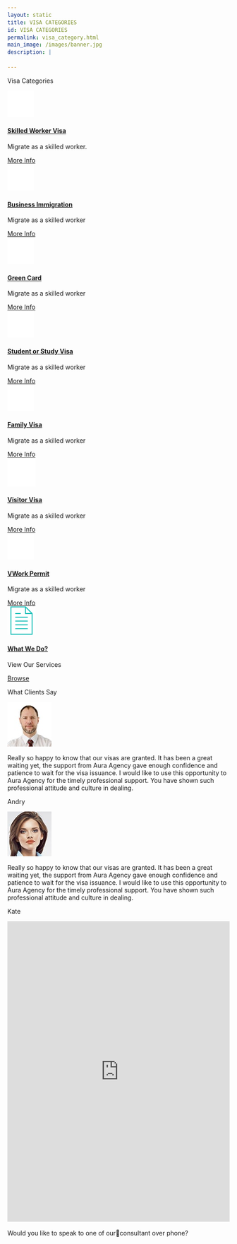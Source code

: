 ```yaml
---
layout: static
title: VISA CATEGORIES
id: VISA CATEGORIES
permalink: visa_category.html
main_image: /images/banner.jpg
description: |

---
```

<div class="ui vertical stripe pad_140 visa_category" >
    <div class="ui container">
        <p class="section_heading mb_40 theme_green text_center">Visa Categories</p>
        <div class="ui grid center-aligned stackable ">
                <div class=" four wide tablet  four wide computer column sixteen wide mobile text_center">
                    <div class="ui segment">
                            <div class="mb_20 mt_20" >
                                    <div class="ui icon header them-color mb_20">
                                        <div class="circle_img theme_bg_yellow">
                                                <img src="images/cat1.png">   
                                        </div>
                                    </div>
                            </div>
                            <div class="mt_20 mb_30">
                                    <h4 class="ui single_category_head">
                                            <a class="theme_green" href="#">Skilled Worker Visa</a></h4>
                                        <p class="p_16 mt_20">Migrate as a skilled worker.</p>
                            </div>
                            <div class="more_info mb_20">
                                <a class="theme_yellow" href="#">More Info
                                        <i class="fa fa-arrow-right"></i>
                                </a>
                            </div>
                    </div>
                </div>
                <div class=" four wide tablet  four wide computer column sixteen wide mobile text_center">
                    <div class="ui segment">
                            <div class="mb_20 mt_20" >
                                    <div class="ui icon header them-color mb_20">
                                        <div class="circle_img theme_bg_yellow">
                                                <img src="images/cat2.png">   
                                        </div>
                                    </div>
                            </div>
                            <div class="mt_20 mb_30">
                                    <h4 class="ui single_category_head">
                                            <a class="theme_green" href="#">Business Immigration</a></h4>
                                        <p class="p_16 mt_20">Migrate as a skilled worker</p>
                            </div>
                            <div class="more_info mb_20">
                                <a class="theme_yellow" href="#">More Info
                                        <i class="fa fa-arrow-right"></i>
                                </a>
                            </div>
                    </div>
                </div>
                <div class=" four wide tablet  four wide computer column sixteen wide mobile text_center">
                    <div class="ui segment">
                            <div class="mb_20 mt_20" >
                                    <div class="ui icon header them-color mb_20">
                                        <div class="circle_img theme_bg_yellow">
                                                <img src="images/cat3.png">   
                                        </div>
                                    </div>
                            </div>
                            <div class="mt_20 mb_30">
                                    <h4 class="ui single_category_head">
                                            <a class="theme_green" href="#">Green Card</a></h4>
                                        <p class="p_16 mt_20">Migrate as a skilled worker</p>
                            </div>
                            <div class="more_info mb_20">
                                <a class="theme_yellow" href="#">More Info
                                        <i class="fa fa-arrow-right"></i>
                                </a>
                            </div>
                    </div>
                </div>
                <div class=" four wide tablet  four wide computer column sixteen wide mobile text_center">
                    <div class="ui segment">
                            <div class="mb_20 mt_20" >
                                    <div class="ui icon header them-color mb_20">
                                        <div class="circle_img theme_bg_yellow">
                                                <img src="images/cat4.png">   
                                        </div>
                                    </div>
                            </div>
                            <div class="mt_20 mb_30">
                                    <h4 class="ui single_category_head">
                                            <a class="theme_green" href="#">Student or Study Visa</a></h4>
                                        <p class="p_16 mt_20">Migrate as a skilled worker</p>
                            </div>
                            <div class="more_info mb_20">
                                <a class="theme_yellow" href="#">More Info
                                        <i class="fa fa-arrow-right"></i>
                                </a>
                            </div>
                    </div>
                </div>
                <div class=" four wide tablet  four wide computer column sixteen wide mobile text_center">
                        <div class="ui segment">
                                <div class="mb_20 mt_20" >
                                        <div class="ui icon header them-color mb_20">
                                            <div class="circle_img theme_bg_yellow">
                                                    <img src="images/cat5.png">   
                                            </div>
                                        </div>
                                </div>
                                <div class="mt_20 mb_30">
                                        <h4 class="ui single_category_head">
                                                <a class="theme_green" href="#">Family Visa</a></h4>
                                            <p class="p_16 mt_20">Migrate as a skilled worker</p>
                                </div>
                                <div class="more_info mb_20">
                                    <a class="theme_yellow" href="#">More Info
                                            <i class="fa fa-arrow-right"></i>
                                    </a>
                                </div>
                        </div>
                    </div>
                    <div class=" four wide tablet  four wide computer column sixteen wide mobile text_center">
                        <div class="ui segment">
                                <div class="mb_20 mt_20" >
                                        <div class="ui icon header them-color mb_20">
                                            <div class="circle_img theme_bg_yellow">
                                                    <img src="images/cat6.png">   
                                            </div>
                                        </div>
                                </div>
                                <div class="mt_20 mb_30">
                                        <h4 class="ui single_category_head">
                                                <a class="theme_green" href="#">Visitor Visa</a></h4>
                                            <p class="p_16 mt_20">Migrate as a skilled worker</p>
                                </div>
                                <div class="more_info mb_20">
                                    <a class="theme_yellow" href="#">More Info
                                            <i class="fa fa-arrow-right"></i>
                                    </a>
                                </div>
                        </div>
                    </div>
                    <div class=" four wide tablet  four wide computer column sixteen wide mobile text_center">
                        <div class="ui segment">
                                <div class="mb_20 mt_20" >
                                        <div class="ui icon header them-color mb_20">
                                            <div class="circle_img theme_bg_yellow">
                                                    <img src="images/cat7.png">   
                                            </div>
                                        </div>
                                </div>
                                <div class="mt_20 mb_30">
                                        <h4 class="ui single_category_head">
                                                <a class="theme_green" href="#">VWork Permit</a></h4>
                                            <p class="p_16 mt_20">Migrate as a skilled worker</p>
                                </div>
                                <div class="more_info mb_20">
                                    <a class="theme_yellow" href="#">More Info
                                            <i class="fa fa-arrow-right"></i>
                                    </a>
                                </div>
                        </div>
                    </div>
                    <div class=" four wide tablet  four wide computer column sixteen wide mobile text_center ">
                        <div class="ui segment lastcategory">
                                <div class="mb_20 mt_20" >
                                        <div class="ui icon header them-color mb_20">
                                            <div class="circle_img bg_white">
                                                    <img src="images/browse.png">   
                                            </div>
                                        </div>
                                </div>
                                <div class="mt_20 mb_30">
                                        <h4 class="ui single_category_head">
                                                <a class="white" href="#">What We Do?</a></h4>
                                            <p class="p_16 mt_20 white">View Our Services</p>
                                </div>
                                <div class="more_info browse mb_20">
                                    <a class="white" href="#">Browse
                                            <i class="fa fa-arrow-right"></i>
                                    </a>
                                </div>
                        </div>
                    </div>
        </div>
    </div>
</div>
<div class="ui vertical stripe pad_140 client_say gray_bg" >
   <div class="ui container">
      <p class="section_heading mb_40 theme_green">What Clients Say</p>
      <div class="ui grid center-aligned stackable">
         <div class="eight wide computer column sixteen wide mobile text_center">
            <div class="ui segment theme_bg_green white">
               <div class="ui circular image mb_20">
                  <img src="images/testimonials1.jpg">   
               </div>
               <p class="p_16 white mb_20">
                  Really so happy to know that our visas are granted. It has been a great waiting yet, the support from Aura Agency gave enough confidence and patience to wait for the visa issuance. I would like to use this opportunity to Aura Agency for the timely professional support. You have shown such professional attitude and culture in dealing.
               </p>
               <p class="p_20 white">
                  Andry
               </p>
            </div>
         </div>
         <div class="eight wide computer column sixteen wide mobile text_center">
            <div class="ui segment theme_bg_green white">
               <div class="ui circular image mb_20">
                  <img src="images/testimonials2.jpg">   
               </div>
               <p class="p_16 white mb_20">
                  Really so happy to know that our visas are granted. It has been a great waiting yet, the support from Aura Agency gave enough confidence and patience to wait for the visa issuance. I would like to use this opportunity to Aura Agency for the timely professional support. You have shown such professional attitude and culture in dealing.
               </p>
               <p class="p_20 white">
                  Kate
               </p>
            </div>
         </div>
      </div>
   </div>
</div>
<section class="request_callback" >
        <div class="ui container">
                <div class="ui grid centered middle aligned four column text_center ">
                        <div class="eight wide computer column p_0 ">
                        <iframe src="https://docs.google.com/forms/d/e/1FAIpQLSc-BQ5z6hRaLDsuIk4LmMu69DLyAUc7onF7V5HzicgmIZ70Zg/viewform?embedded=true" width="100%" height="680" frameborder="0" marginheight="0" marginwidth="0">Loading...
                        </iframe>
                        </div>
                        <div class="eight   wide computer  column">
                                <p class="left_p white">Would you like to speak to one of ourconsultant over phone?</p>
                        </div>
                </div>
        </div>
</section>
